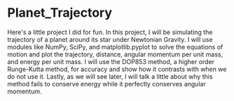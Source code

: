# Planet_Trajectory
Here's a little project I did for fun. In this project, I will be simulating the trajectory of a planet around its star under Newtonian Gravity. I will use modules like NumPy, SciPy, and matplotlib.pyplot to solve the equations of motion and plot the trajectory, distance, angular momentum per unit mass, and energy per unit mass. I will use the DOP853 method, a higher order Runge-Kutta method, for accuracy and show how it contrasts with when we do not use it. Lastly, as we will see later, I will talk a little about why this method fails to conserve energy while it perfectly conserves angular momentum.
